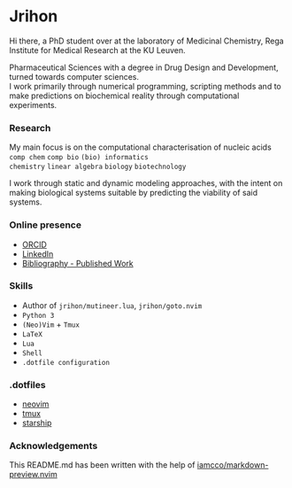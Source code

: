 
# Jrihon

Hi there, a PhD student over at the laboratory of Medicinal Chemistry, Rega Institute for Medical Research at the KU Leuven.

Pharmaceutical Sciences with a degree in Drug Design and Development, turned towards computer sciences.\
I work primarily through numerical programming, scripting methods and to make predictions on biochemical reality through computational experiments.


### Research
My main focus is on the computational characterisation of nucleic acids\
 `comp chem` `comp bio` `(bio) informatics`\
 `chemistry` `linear algebra` `biology` `biotechnology`

I work through static and dynamic modeling approaches, with the intent on making biological systems suitable by predicting the viability of said systems.


### Online presence 
 - [ORCID](https://orcid.org/0000-0002-9207-1556)
 - [LinkedIn](www.linkedin.com/in/jérôme-rihon)
 - [Bibliography - Published Work](http://lirias.kuleuven.be/cv?Username=U0141262)


### Skills
- Author of `jrihon/mutineer.lua`, `jrihon/goto.nvim`
- `Python 3`
- `(Neo)Vim` + `Tmux`
- `LaTeX`
- `Lua`
- `Shell`
- `.dotfile configuration`


### .dotfiles

 - [neovim](https://github.com/jrihon/nvim)
 - [tmux](https://github.com/jrihon/tmux)
 - [starship](https://github.com/jrihon/starship)


### Acknowledgements
This README.md has been written with the help of [iamcco/markdown-preview.nvim](https://github.com/iamcco/markdown-preview.nvim)
